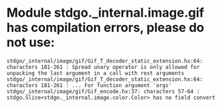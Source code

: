# Module stdgo._internal.image.gif has compilation errors, please do not use:
```
stdgo/_internal/image/gif/Gif_T_decoder_static_extension.hx:64: characters 181-261 : Spread unary operator is only allowed for unpacking the last argument in a call with rest arguments
stdgo/_internal/image/gif/Gif_T_decoder_static_extension.hx:64: characters 181-261 : ... For function argument 'args'
stdgo/_internal/image/gif/Gif_encode.hx:37: characters 57-64 : stdgo.Slice<stdgo._internal.image.color.Color> has no field convert

```

